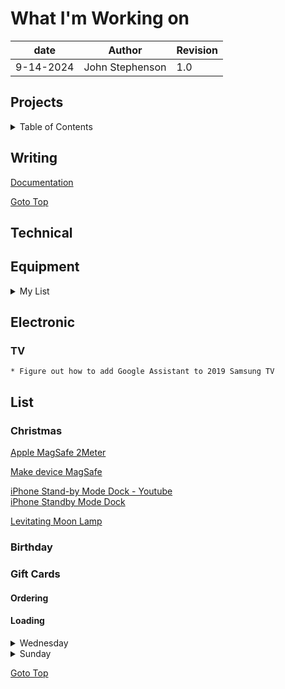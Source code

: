# What I'm Working on  

| date | Author | Revision |
| ------- |--------------- |------- |
| 9-14-2024 | John Stephenson | 1.0 |  

## Projects  

<details>  
<summary>Table of Contents</summary>  

[Writing](#writing)  
[Technical](#technical)  
[Electronic](#electronic)  
[List](#list)  

</details>   

## Writing 

[Documentation](https://herothemes.com/blog/how-to-write-documentation/)  


[Goto Top](#projects)  



## Technical  

## Equipment  
<details> 
  <summary>My List</summary><br/ >
  <ol>  
    <ol>
      &nbsp;&nbsp;&nbsp;&nbsp;iPhone 13   
&nbsp;&nbsp;&nbsp;nbsp;Monitor   
&nbsp;&nbsp;n&bsp;&nbsp;1 Dell   
&nbsp;&nbsp;&nbsp;&nbsp;1 Samsung   
nbsp;nbsp;nbsp;nbsp;PC Towers   
nbsp;nbsp;nbsp;nbsp;1 Gateway   
nbsp;nbsp;nbsp;nbsp;SPECS   
      1 Gateway   
        SPECS   
          HDD   
            1 4 TB   
            1 3 TB   
            1 2 TB   
            1 1 TB   
            1 1 TB   
            1 40 Gig   
            1 ?   
          USB   
            to HDD   
            to Wireless Charger.  

[Goto Top](#projects)  

</ol>

</details>   

## Electronic  
  ### TV
    * Figure out how to add Google Assistant to 2019 Samsung TV



## List
  ### Christmas  
   [Apple MagSafe 2Meter](https://www.apple.com/shop/product/MX6Y3LL/A/magsafe-charger-2-m?fnode=8f06300c0da2398fe251a67bb460f0fdc4fa6bd46b5b27a26cc893dede2c453767276299c978aa4f099ebcc648d03d5ea13a8d77b990a38994cd3af9d5627be70226e3a65dadbd57913f4d4d09b2a470419292b915af58751c094760c6481da6707558e7b0f51d100901b11c49732590)  

   [Make device MagSafe](https://www.instagram.com/reel/C5Tr8aPxygr/?utm_source=ig_web_copy_link)
  
   [iPhone Stand-by Mode Dock - Youtube](https://m.youtube.com/watch?v=L3nWw8qSYgk)  
   [iPhone Standby Mode Dock](https://makerworld.com/en/models/615378#profileId-538769)  

  [Levitating Moon Lamp](https://www.amazon.com/dp/B075WCXSJC/?_encoding=UTF8&pd_rd_i=B075WCXSJC&ref_=sxts_sparkle_sbv&qid=1726669448&pd_rd_w=0Pk5M&content-id=amzn1.sym.4870a952-0dfa-4beb-9d2a-7a52537f019d%3Aamzn1.sym.4870a952-0dfa-4beb-9d2a-7a52537f019d&pf_rd_p=4870a952-0dfa-4beb-9d2a-7a52537f019d&pf_rd_r=JNTNXWR2NQ1CBRWWC28G&pd_rd_wg=Ul2Zx&pd_rd_r=81e5eb35-8f22-4823-8ba1-346f844540ec&pd_rd_plhdr=t)   

  ### Birthday 


  ### Gift Cards   
   #### Ordering  
   #### Loading  
   <details>
   <summary>Wednesday</summary>  
  >  
   > On Tuesday, I'll text/ call those who might be attending as to whether they'll attend or not.
   >
   > I'll then bring up the JimmyJohns app on my iPhone and place the order.
   </details>  
  
   <details>
    <summary>Sunday</summary>  
    On Sunday,
     </details>  
  
[Goto Top](#projects)  
